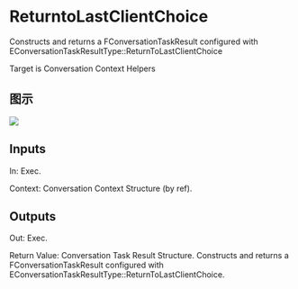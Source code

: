 # ReturntoLastClientChoice

Constructs and returns a FConversationTaskResult configured with EConversationTaskResultType::ReturnToLastClientChoice

Target is Conversation Context Helpers

## 图示

![]($-20221218-18331078.png)

## Inputs

In: Exec.

Context: Conversation Context Structure (by ref).  

## Outputs

Out: Exec.

Return Value: Conversation Task Result Structure. Constructs and returns a FConversationTaskResult configured with EConversationTaskResultType::ReturnToLastClientChoice.


